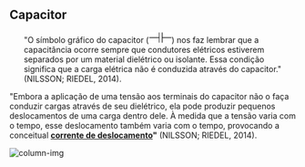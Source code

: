## Capacitor

<p class="regular" style="margin-left: 5%; margin-right: 5%;">
<span>
"O símbolo gráfico do capacitor (<img class="transparent" src="./img/capacitor-3.png" width=40px>) nos faz lembrar que a capacitância ocorre sempre que condutores elétricos estiverem separados por um material dielétrico ou isolante. Essa condição significa que a carga elétrica não é conduzida através do capacitor." (NILSSON; RIEDEL, 2014).
</span>
</p>

<div class="grid-66-33 regular">
<div class="grid-element">

"Embora a aplicação de uma tensão aos terminais do capacitor não o faça conduzir cargas através de seu dielétrico, ela pode produzir pequenos deslocamentos de uma carga dentro dele. À medida que a tensão varia com o tempo, esse deslocamento também varia com o tempo, provocando a conceitual <strong><a href="https://www.ufsm.br/cursos/graduacao/santa-maria/fisica/2020/02/27/o-que-e-a-corrente-de-deslocamento">corrente de deslocamento</a>"</strong> (NILSSON; RIEDEL, 2014).

</div>
<div class="grid-element">

![column-img](https://i.pinimg.com/originals/a2/20/ed/a220edbaef6a92efef6a7913eecb6a06.gif)

</div>
</div>
